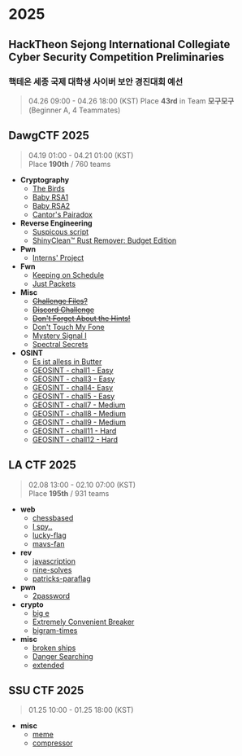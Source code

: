 # 2025
## HackTheon Sejong International Collegiate Cyber Security Competition Preliminaries
### 핵테온 세종 국제 대학생 사이버 보안 경진대회 예선
> 04.26 09:00 - 04.26 18:00 (KST)
> Place **43rd**
> in Team **모구모구** (Beginner A, 4 Teammates)

## DawgCTF 2025
> 04.19 01:00 - 04.21 01:00 (KST)   
> Place **190th** / 760 teams
* **Cryptography**
  * [The Birds](https://github.com/hyungin0505/CTF-WriteUp/tree/main/2025/DawgCTF%202025#the-birds)
  * [Baby RSA1](https://github.com/hyungin0505/CTF-WriteUp/tree/main/2025/DawgCTF%202025#baby-rsa1)
  * [Baby RSA2](https://github.com/hyungin0505/CTF-WriteUp/tree/main/2025/DawgCTF%202025#baby-rsa2)
  * [Cantor's Pairadox](https://github.com/hyungin0505/CTF-WriteUp/tree/main/2025/DawgCTF%202025#cantors-pairadox)
* **Reverse Engineering**
  * [Suspicous script](https://github.com/hyungin0505/CTF-WriteUp/tree/main/2025/DawgCTF%202025#suspicious-script)
  * [ShinyClean™ Rust Remover: Budget Edition](https://github.com/hyungin0505/CTF-WriteUp/tree/main/2025/DawgCTF%202025#shinyclean-rust-remover-budget-edition)
* **Pwn**
  * [Interns' Project](https://github.com/hyungin0505/CTF-WriteUp/tree/main/2025/DawgCTF%202025#interns-project)
* **Fwn**
  * [Keeping on Schedule](https://github.com/hyungin0505/CTF-WriteUp/tree/main/2025/DawgCTF%202025#interns-projectㅋ)
  * [Just Packets](https://github.com/hyungin0505/CTF-WriteUp/tree/main/2025/DawgCTF%202025#just-packets)
* **Misc**
  * ~~[Challenge Files?](https://github.com/hyungin0505/CTF-WriteUp/tree/main/2025/DawgCTF%202025#challenge-files)~~
  * ~~[Discord Challenge](https://github.com/hyungin0505/CTF-WriteUp/tree/main/2025/DawgCTF%202025#discord-challenge)~~
  * ~~[Don't Forget About the Hints!](https://github.com/hyungin0505/CTF-WriteUp/tree/main/2025/DawgCTF%202025#dont-forget-about-the-hints)~~
  * [Don't Touch My Fone](https://github.com/hyungin0505/CTF-WriteUp/tree/main/2025/DawgCTF%202025#dont-touch-my-fone)
  * [Mystery Signal I](https://github.com/hyungin0505/CTF-WriteUp/tree/main/2025/DawgCTF%202025#mystery-signal-i)
  * [Spectral Secrets](https://github.com/hyungin0505/CTF-WriteUp/tree/main/2025/DawgCTF%202025#spectral-secrets)
* **OSINT**
  * [Es ist alless in Butter](https://github.com/hyungin0505/CTF-WriteUp/tree/main/2025/DawgCTF%202025#es-ist-alless-in-butter)
  * [GEOSINT - chall1 - Easy](https://github.com/hyungin0505/CTF-WriteUp/tree/main/2025/DawgCTF%202025#geosint---chall1---easy)
  * [GEOSINT - chall3 - Easy](https://github.com/hyungin0505/CTF-WriteUp/tree/main/2025/DawgCTF%202025#geosint---chall3---easy)
  * [GEOSINT - chall4- Easy](https://github.com/hyungin0505/CTF-WriteUp/tree/main/2025/DawgCTF%202025#geosint---chall4---easy)
  * [GEOSINT - chall5 - Easy](https://github.com/hyungin0505/CTF-WriteUp/tree/main/2025/DawgCTF%202025#geosint---chall5---easy)
  * [GEOSINT - chall7 - Medium](https://github.com/hyungin0505/CTF-WriteUp/tree/main/2025/DawgCTF%202025#geosint---chall7---medium)
  * [GEOSINT - chall8 - Medium](https://github.com/hyungin0505/CTF-WriteUp/tree/main/2025/DawgCTF%202025#geosint---chall8---medium)
  * [GEOSINT - chall9 - Medium](https://github.com/hyungin0505/CTF-WriteUp/tree/main/2025/DawgCTF%202025#geosint---chall9---medium)
  * [GEOSINT - chall11 - Hard](https://github.com/hyungin0505/CTF-WriteUp/tree/main/2025/DawgCTF%202025#geosint---chall11---hard)
  * [GEOSINT - chall12 - Hard](https://github.com/hyungin0505/CTF-WriteUp/tree/main/2025/DawgCTF%202025#geosint---chall12---hard)

## LA CTF 2025
> 02.08 13:00 - 02.10 07:00 (KST)   
> Place **195th** / 931 teams     
* **web**
  * [chessbased](https://github.com/hyungin0505/CTF-WriteUp/tree/main/2025/LA%20CTF%202025#chessbased)
  * [I spy..](https://github.com/hyungin0505/CTF-WriteUp/tree/main/2025/LA%20CTF%202025#i-spy)
  * [lucky-flag](https://github.com/hyungin0505/CTF-WriteUp/tree/main/2025/LA%20CTF%202025#lucky-flag)
  * [mavs-fan](https://github.com/hyungin0505/CTF-WriteUp/tree/main/2025/LA%20CTF%202025#mavs-fan)
* **rev**
  * [javascription](https://github.com/hyungin0505/CTF-WriteUp/tree/main/2025/LA%20CTF%202025#javascription)
  * [nine-solves](https://github.com/hyungin0505/CTF-WriteUp/tree/main/2025/LA%20CTF%202025#nine-solves)
  * [patricks-paraflag](https://github.com/hyungin0505/CTF-WriteUp/tree/main/2025/LA%20CTF%202025#patricks-paraflag)
* **pwn**
  * [2password](https://github.com/hyungin0505/CTF-WriteUp/tree/main/2025/LA%20CTF%202025#2password)
* **crypto**
  * [big e]()
  * [Extremely Convenient Breaker]()
  * [bigram-times](https://github.com/hyungin0505/CTF-WriteUp/tree/main/2025/LA%20CTF%202025#bigram-times)  
* **misc**
  * [broken ships](https://github.com/hyungin0505/CTF-WriteUp/tree/main/2025/LA%20CTF%202025#broken-ships)
  * [Danger Searching](https://github.com/hyungin0505/CTF-WriteUp/tree/main/2025/LA%20CTF%202025#broken-ships)
  * [extended](https://github.com/hyungin0505/CTF-WriteUp/tree/main/2025/LA%20CTF%202025#extended)

## SSU CTF 2025
> 01.25 10:00 - 01.25 18:00 (KST)   
* **misc**
  * [meme](https://github.com/hyungin0505/CTF-WriteUp/tree/main/2025/SSU%20CTF%202025#meme)
  * [compressor](https://github.com/hyungin0505/CTF-WriteUp/tree/main/2025/SSU%20CTF%202025#compressor)